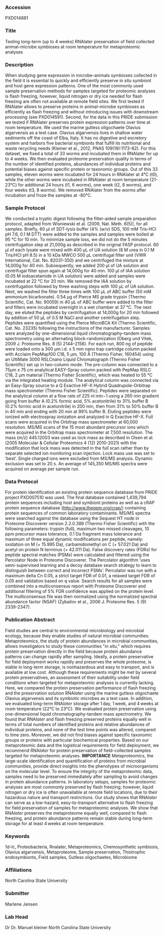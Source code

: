### Accession
PXD014881

### Title
Testing long-term (up to 4 weeks) RNAlater preservation of field collected animal-microbe symbioses at room temperature for metaproteomic analyses

### Description
When studying gene expression in microbe-animals symbioses collected in the field it is essential to quickly and efficiently preserve in situ symbiont and host gene expression patterns. One of the most commonly used sample preservation methods for samples targeted for proteomic analyses is flash freezing, however, liquid nitrogen or dry ice needed for flash freezing are often not available at remote field sites. We first tested if RNAlater allows to preserve proteins in animal-microbe symbioses as efficiently as flash freezing and without introducing issues with downstream processing (see PXD014591). Second, for the data in this PRIDE submission we tested if RNAlater preserves protein expression patterns over time at room temperature. We used the marine gutless oligochaete Olavius algarvensis as a test case. Olavius algarvensis lives in shallow water sediments off the coast of Elba, Italy. It has no digestive and excretory system and harbors five bacterial symbionts that fulfill its nutritional and waste recycling needs (Kleiner et al., 2012, PNAS 109(19):1173-82). For this dataset, we fixed a total of 33 worms and incubated them in RNAlater for up to 4 weeks. We then evaluated proteome preservation quality in terms of the number of identified proteins, abundances of individual proteins and potential biases against specific protein or taxonomic groups. Out of this 33 samples, eleven worms were incubated for 24 hours in RNAlater at 4°C (t0), while the other worms were incubated in RNAlater at room temperature (21-23°C) for additional 24 hours (t1, 6 worms), one week (t2, 8 worms), and four weeks (t3, 8 worms). We removed RNAlater from the worms after incubation and froze the samples at -80°C.

### Sample Protocol
We conducted a tryptic digest following the filter-aided sample preparation protocol, adapted from Wisniewski et al. (2009, Nat. Meth. 6(5)), for all samples. Briefly, 60 µl of SDT-lysis buffer (4% (w/v) SDS, 100 mM Tris-HCl pH 7.6, 0.1 M DTT) were added to the samples and samples were boiled at 95 °C for 10 min. To minimize sample loss, we did not do the 5 minutes centrifugation step at 21,000g as described in the original FASP protocol. 60 µl of each lysate were mixed with 400 µL of UA solution (8 M urea in 0.1 M Tris/HCl pH 8.5) in a 10 kDa MWCO 500 µL centrifugal filter unit (VWR International, Cat. No. 82031-350) and we centrifuged the mixture at 14,000g for 40 min. Subsequently, we added 200 µl of UA solution and centrifugal filter spun again at 14,000g for 40 min. 100 µl of IAA solution (0.05 M iodoacetamide in UA solution) were added and samples were incubated at 22 °C for 20 min. We removed the IAA solution by centrifugation followed by three washing steps with 100 µL of UA solution. Next, we washed the filter three times with 100 µL of ABC buffer (50 mM ammonium bicarbonate). 0.54 μg of Pierce MS grade trypsin (Thermo Scientific, Cat. No. 90059) in 40 µL of ABC buffer were added to the filter and filters were incubated overnight in a wet chamber at 37 °C. The next day, we eluted the peptides by centrifugation at 14,000g for 20 min followed by addition of 50 µL of 0.5 M NaCl and another centrifugation step. Peptides were quantified using the Pierce MicroBCA Kit (Thermo Scientific, Cat. No. 23235) following the instructions of the manufacturer.  Samples were analyzed by one-dimensional liquid chromatography–tandem mass spectrometry using an alternating block-randomization (Oberg und Vitek, 2009 J. Proteome Res. 8 (5) 2144–2156). For each run, 800 ng of peptide were loaded onto a 300 μm i.d. x 5 mm nano trap cartridge column packed with Acclaim PepMap100 C18, 5 μm, 100 Å  (Thermo Fisher, 160454) using an UltiMate 3000 RSLCnano Liquid Chromatograph (Thermo Fisher Scientific) set up in two-column mode. The pre-column was connected to a 75µm x 75 cm analytical EASY-Spray column packed with PepMap RSLC C18, 2 μm material (Thermo Fisher Scientific), which was heated to 55 °C via the integrated heating module. The analytical column was connected via an Easy-Spray source to a Q Exactive HF-X Hybrid Quadrupole-Orbitrap mass spectrometer (Thermo Fisher Scientific). Peptides were separated on the analytical column at a flow rate of 225 nl min−1 using a 260 min gradient going from buffer A (0.2% formic acid, 5% acetonitrile) to 31% buffer B (0.2% formic acid in acetonitrile) in 200 min, then from 31% to 50% buffer B in 40 min and ending with 20 min at 99% buffer B. Eluting peptides were ionized with electrospray ionization and analyzed in Q Exactive HF-X. Full scans were acquired in the Orbitrap mass spectrometer at 60,000 resolution. MS/MS scans of the 15 most abundant precursor ions which were acquired in the Orbitrap mass spectrometer at 7,500 resolution. The mass (m/z) 445.12003 was used as lock mass as described in Olsen et al. (2005 Molecular & Cellular Proteomics 4 (12) 2010-2021) with the modification that lock mass was detected in the full scan rather than by separate selected ion monitoring scan injection. Lock mass use was set to ‘best’. Single charged ions were excluded from MS/MS analysis. Dynamic exclusion was set to 20 s. An average of 145,350 MS/MS spectra were acquired on average per sample run.

### Data Protocol
For protein identification an existing protein sequence database from PRIDE project PXD007510 was used. The final database contained 1,439,794  protein sequences including host and symbiont proteins as well as a cRAP protein sequence database (http://www.thegpm.org/crap/) containing protein sequences of common laboratory contaminants. MS/MS spectra were searched against the database using the Sequest HT node in Proteome Discoverer version 2.2.0.388 (Thermo Fisher Scientific) with the following parameters: trypsin (full), maximum two missed cleavages, 10 ppm precursor mass tolerance, 0.1 Da fragment mass tolerance and maximum of three equal dynamic modifications per peptide, namely: oxidation on M (+ 15.995 Da), carbamidomethyl on C (+ 57.021 Da) and acetyl on protein N terminus (+ 42.011 Da). False discovery rates (FDRs) for peptide spectral matches (PSMs) were calculated and filtered using the Percolator Node in Proteome Discoverer. The Percolator algorithm ‘uses semi-supervised learning and a decoy database search strategy to learn to distinguish between correct and incorrect PSMs’. Percolator was run with a maximum delta Cn 0.05, a strict target FDR of 0.01, a relaxed target FDR of 0.05 and validation based on q value. Search results for all samples were combined into a multiconsensus report with Proteome Discoverer and additional filtering of 5% FDR confidence was applied on the protein level. The multiconsensus file was then normalized using the normalized spectral abundance factor (NSAF) (Zybailov et al., 2006 J. Proteome Res. 5 (9) 2339-2347).

### Publication Abstract
Field studies are central to environmental microbiology and microbial ecology, because they enable studies of natural microbial communities. Metaproteomics, the study of protein abundances in microbial communities, allows investigators to study these communities "<i>in situ</i>," which requires protein preservation directly in the field because protein abundance patterns can change rapidly after sampling. Ideally, a protein preservative for field deployment works rapidly and preserves the whole proteome, is stable in long-term storage, is nonhazardous and easy to transport, and is available at low cost. Although these requirements might be met by several protein preservatives, an assessment of their suitability under field conditions when targeted for metaproteomic analyses is currently lacking. Here, we compared the protein preservation performance of flash freezing and the preservation solution RNA<i>later</i> using the marine gutless oligochaete Olavius algarvensis and its symbiotic microbes as a test case. In addition, we evaluated long-term RNA<i>later</i> storage after 1&#x2009;day, 1&#x2009;week, and 4&#x2009;weeks at room temperature (22&#xb0;C to 23&#xb0;C). We evaluated protein preservation using one-dimensional liquid chromatography-tandem mass spectrometry. We found that RNA<i>later</i> and flash freezing preserved proteins equally well in terms of total numbers of identified proteins and relative abundances of individual proteins, and none of the test time points was altered, compared to time zero. Moreover, we did not find biases against specific taxonomic groups or proteins with particular biochemical properties. Based on our metaproteomic data and the logistical requirements for field deployment, we recommend RNA<i>later</i> for protein preservation of field-collected samples targeted for metaproteomic analyses. <b>IMPORTANCE</b> Metaproteomics, the large-scale identification and quantification of proteins from microbial communities, provide direct insights into the phenotypes of microorganisms on the molecular level. To ensure the integrity of the metaproteomic data, samples need to be preserved immediately after sampling to avoid changes in protein abundance patterns. In laboratory setups, samples for proteomic analyses are most commonly preserved by flash freezing; however, liquid nitrogen or dry ice is often unavailable at remote field locations, due to their hazardous nature and transport restrictions. Our study shows that RNA<i>later</i> can serve as a low-hazard, easy-to-transport alternative to flash freezing for field preservation of samples for metaproteomic analyses. We show that RNA<i>later</i> preserves the metaproteome equally well, compared to flash freezing, and protein abundance patterns remain stable during long-term storage for at least 4&#x2009;weeks at room temperature.

### Keywords
1d-lc, Proteobacteria, Rnalater, Metaproteomics, Chemosynthetic symbiosis, Olavius algarvensis, Metaproteome, Sample preservation, Thiotrophic endosymbionts, Field samples, Gutless oligochaetes, Microbiome

### Affiliations
North Carolina State University

### Submitter
Marlene Jensen

### Lab Head
Dr Dr. Manuel kleiner
North Carolina State University


